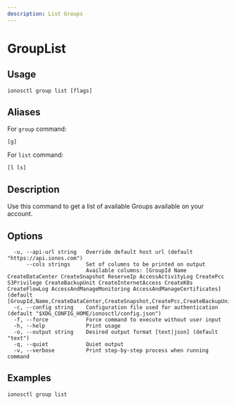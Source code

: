```yaml
---
description: List Groups
---
```


# GroupList

## Usage

```text
ionosctl group list [flags]
```

## Aliases

For `group` command:

```text
[g]
```

For `list` command:

```text
[l ls]
```

## Description

Use this command to get a list of available Groups available on your account.

## Options

```text
  -u, --api-url string   Override default host url (default "https://api.ionos.com")
      --cols strings     Set of columns to be printed on output 
                         Available columns: [GroupId Name CreateDataCenter CreateSnapshot ReserveIp AccessActivityLog CreatePcc S3Privilege CreateBackupUnit CreateInternetAccess CreateK8s CreateFlowLog AccessAndManageMonitoring AccessAndManageCertificates] (default [GroupId,Name,CreateDataCenter,CreateSnapshot,CreatePcc,CreateBackupUnit,CreateInternetAccess,CreateK8s,ReserveIp])
  -c, --config string    Configuration file used for authentication (default "$XDG_CONFIG_HOME/ionosctl/config.json")
  -f, --force            Force command to execute without user input
  -h, --help             Print usage
  -o, --output string    Desired output format [text|json] (default "text")
  -q, --quiet            Quiet output
  -v, --verbose          Print step-by-step process when running command
```

## Examples

```text
ionosctl group list
```

